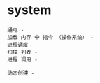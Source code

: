 

# system

    通电 -
    加载 内存 中 指令 （操作系统） -
    进程调度 -
    扫描 列表 -
    进程 调用 -
    
    动态创建 - 
    
    
    
    